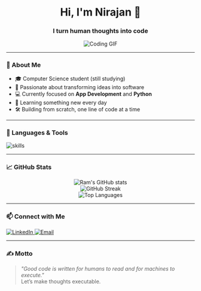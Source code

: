 <h1 align="center">Hi, I'm Nirajan 👋</h1>
<h3 align="center">I turn human thoughts into code</h3>

<p align="center">
  <img src="https://camo.githubusercontent.com/3e4ba60aaf08d8e8b8b91661ac3c263e3b0bb8ded371128dc3fe9b84b5464e42/68747470733a2f2f6d656469612e74656e6f722e636f6d2f726550446644574f33586f41414141642f6861636b696e672e676966" alt="Coding GIF" />
</p>

---

### 🚀 About Me

- 🎓 Computer Science student (still studying)  
- 🧠 Passionate about transforming ideas into software  
- 💻 Currently focused on **App Development** and **Python**  
- 🌱 Learning something new every day  
- 🛠️ Building from scratch, one line of code at a time  

---

### 🧰 Languages & Tools

<img src="https://skillicons.dev/icons?i=python,react,js,html,css,git,github,vscode,figma,linux" alt="skills" />

---

### 📈 GitHub Stats

<p align="center">
  <img src="https://github-readme-stats.vercel.app/api?username=dallekhursani&show_icons=true&theme=tokyonight" alt="Ram's GitHub stats" />
  <br />
  <img src="https://github-readme-streak-stats.herokuapp.com/?user=dallekhursani&theme=tokyonight" alt="GitHub Streak" />
  <br />
  <img src="https://github-readme-stats.vercel.app/api/top-langs/?username=dallekhursani&layout=compact&theme=tokyonight" alt="Top Languages" />
</p>

---

### 📫 Connect with Me

<p>
  <a href="https://www.linkedin.com/in/nirajan-parajuli-392408363" target="_blank">
    <img alt="LinkedIn" src="https://img.shields.io/badge/LinkedIn-blue?logo=linkedin&style=for-the-badge&logoColor=white" />
  </a>
  <a href="mailto:nirajan.3.1415@gmail.com" target="_blank">
    <img alt="Email" src="https://img.shields.io/badge/Email-D14836?logo=gmail&style=for-the-badge&logoColor=white" />
  </a>
</p>

---

### ✍️ Motto

> _"Good code is written for humans to read and for machines to execute."_  
> Let’s make thoughts executable.
